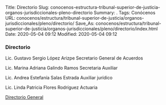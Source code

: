 Title: Directorio
Slug: conocenos-estructura-tribunal-superior-de-justicia-organos-jurisdiccionales-pleno-directorio
Summary: .
Tags: Conócenos
URL: conocenos/estructura/tribunal-superior-de-justicia/organos-jurisdiccionales/pleno/directorio/
Save_As: conocenos/estructura/tribunal-superior-de-justicia/organos-jurisdiccionales/pleno/directorio/index.html
Date: 2020-05-04 09:12
Modified: 2020-05-04 09:12



### Directorio

Lic. Gustavo Sergio López Arizpe
Secretario General de Acuerdos

Lic. Marina Adriana Galindo Ramos
Secretaria Auxiliar

Lic. Andrea Estefanía Salas Estrada
Auxiliar jurídico

Lic. Linda Patricia Flores Rodríguez
Actuaria



[Directorio General](https://www.pjecz.gob.mx/transparencia/articulo-21/f03-directorio/)






